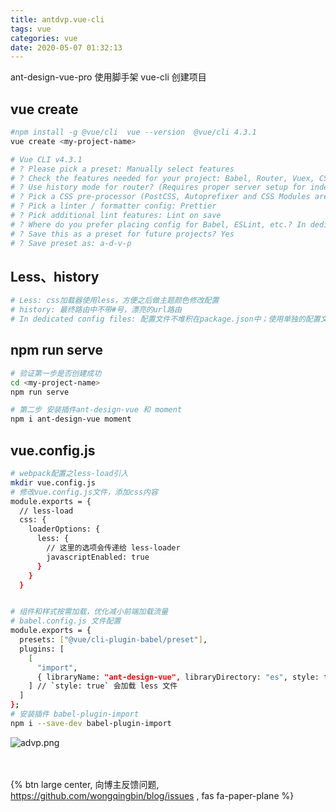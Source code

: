 ```yaml
---
title: antdvp.vue-cli
tags: vue
categories: vue
date: 2020-05-07 01:32:13
---
```


ant-design-vue-pro 使用脚手架 vue-cli 创建项目

<!-- more -->

## vue create <my-project-name>
```bash
#npm install -g @vue/cli  vue --version  @vue/cli 4.3.1
vue create <my-project-name>

# Vue CLI v4.3.1
# ? Please pick a preset: Manually select features
# ? Check the features needed for your project: Babel, Router, Vuex, CSS Pre-processors, Linter
# ? Use history mode for router? (Requires proper server setup for index fallback in production) Yes
# ? Pick a CSS pre-processor (PostCSS, Autoprefixer and CSS Modules are supported by default): Less
# ? Pick a linter / formatter config: Prettier
# ? Pick additional lint features: Lint on save
# ? Where do you prefer placing config for Babel, ESLint, etc.? In dedicated config files
# ? Save this as a preset for future projects? Yes
# ? Save preset as: a-d-v-p
```
## Less、history
```bash
# Less: css加载器使用less，方便之后做主题颜色修改配置
# history: 最终路由中不带#号，漂亮的url路由
# In dedicated config files: 配置文件不堆积在package.json中；使用单独的配置文件vue.confi.js需手动新建
```
## npm run serve
```bash
# 验证第一步是否创建成功
cd <my-project-name>
npm run serve

# 第二步 安装插件ant-design-vue 和 moment
npm i ant-design-vue moment
```
## vue.config.js
```bash
# webpack配置之less-load引入
mkdir vue.config.js
# 修改vue.config.js文件，添加css内容
module.exports = {
  // less-load
  css: {
    loaderOptions: {
      less: {
        // 这里的选项会传递给 less-loader
        javascriptEnabled: true
      }
    }
  }


# 组件和样式按需加载，优化减小前端加载流量
# babel.config.js 文件配置
module.exports = {
  presets: ["@vue/cli-plugin-babel/preset"],
  plugins: [
    [
      "import",
      { libraryName: "ant-design-vue", libraryDirectory: "es", style: true }
    ] // `style: true` 会加载 less 文件
  ]
};
# 安装插件 babel-plugin-import
npm i --save-dev babel-plugin-import
```

![advp.png](https://i.loli.net/2020/05/15/8a5IGV2lxuYLh9N.png)

<br><br>{% btn large center, 向博主反馈问题, https://github.com/wongqingbin/blog/issues , fas fa-paper-plane %}